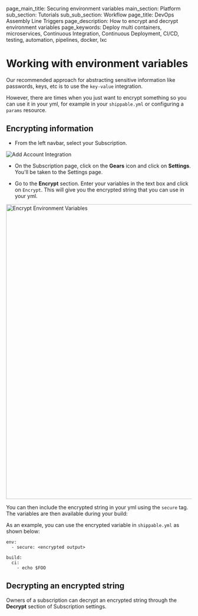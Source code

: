 page_main_title: Securing environment variables
main_section: Platform
sub_section: Tutorials
sub_sub_section: Workflow
page_title: DevOps Assembly Line Triggers
page_description: How to encrypt and decrypt environment variables
page_keywords: Deploy multi containers, microservices, Continuous Integration, Continuous Deployment, CI/CD, testing, automation, pipelines, docker, lxc

# Working with environment variables

Our recommended approach for abstracting sensitive information like passwords, keys, etc is to use the `key-value` integration.

However, there are times when you just want to encrypt something so you can use it in your yml, for example in your `shippable.yml` or configuring a `params` resource.  

## Encrypting information

* From the left navbar, select your Subscription.

<img src="/images/getting-started/account-settings.png" alt="Add Account Integration">

* On the Subscription page, click on the **Gears** icon and click on **Settings**. You'll be taken to the Settings page.

* Go to the **Encrypt** section. Enter your variables in the text box and click on `Encrypt`. This will give you the encrypted string that you can use in your yml.

<img src="../../images/ci/encrypt-env-vars.png" alt="Encrypt Environment Variables" style="width:800px;"/>

You can then include the encrypted string in your yml using the `secure` tag. The variables are then available during your build:

As an example, you can use the encrypted variable in `shippable.yml` as shown below:

```
env:
  - secure: <encrypted output>

build:
  ci:
    - echo $FOO  
```

## Decrypting an encrypted string

Owners of a subscription can decrypt an encrypted string through the **Decrypt** section of Subscription settings.
